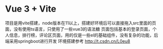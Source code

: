 # Vue 3 + Vite
项目是用vite搭建，node版本在11以上，搭建好环境后可以直接拖入src里面的页面，没有使用ts语言，只使用了一些vue3的语法糖
页面包括基本的登录页面，个人信息，排行榜，评论区页面，用的仅是一些el的基础组件，没有复杂的功能，后端采用springboot进行开发
环境搭建参考 http://t.csdn.cn/L0eu8
